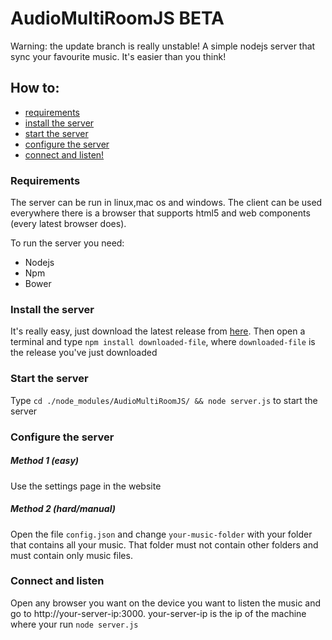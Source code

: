 # AudioMultiRoomJS BETA
Warning: the update branch is really unstable!
A simple nodejs server that sync your favourite music. It's easier than you think!
## How to:

- [requirements](#requirements)
- [install the server](#install-the-server)
- [start the server](#start-the-server)
- [configure the server](#configure-the-server)
- [connect and listen!](#connect-and-listen)

### Requirements
The server can be run in linux,mac os and windows.
The client can be used everywhere there is a browser that supports html5 and web components (every latest browser does).

To run the server you need:
* Nodejs
* Npm
* Bower

### Install the server
It's really easy, just download the latest release from [here](https://github.com/ranfdev/AudioMultiRoomJS/releases/latest).
Then open a terminal and type `npm install downloaded-file`, where `downloaded-file` is the release you've just downloaded

### Start the server
Type `cd ./node_modules/AudioMultiRoomJS/ && node server.js` to start the server

### Configure the server
##### Method 1 (easy)
Use the settings page in the website
##### Method 2 (hard/manual)
Open the file `config.json` and change `your-music-folder` with your folder that contains all your music.
That folder must not contain other folders and must contain only music files.


### Connect and listen
Open any browser you want on the device you want to listen the music and go to http://your-server-ip:3000.
your-server-ip is the ip of the machine where your run `node server.js`
